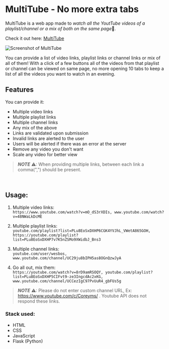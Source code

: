 # MultiTube - No more extra tabs

MultiTube is a web app made to *watch all the YoutTube videos of a playlist/channel or a mix of both on the same page*🤯.

Check it out here: [MultiTube](https://getmultitube.netlify.app/)

![Screenshot of MultiTube](https://i.imgur.com/F5m2NHA.png)

You can provide a list of video links, playlist links or channel links or mix of all of them! With a click of a few buttons all of the videos from that playlist or channel can be viewed on same page, no more opening 10 tabs to keep a list of all the videos you want to watch in an evening.

## Features

You can provide it:

- Multiple video links
- Multiple playlist links
- Multiple channel links
- Any mix of the above
- Links are validated upon submission
- Invalid links are alerted to the user
- Users will be alerted if there was an error at the server
- Remove any video you don't want
- Scale any video for better view

> **_NOTE_** ⚠: When providing multiple links, between each link a comma(",") should be present.

<br>

## Usage:

1. Multiple video links: <br>
   `https://www.youtube.com/watch?v=mO_dS3rXDIs, www.youtube.com/watch?v=48NWaLkDcME`

2. Multiple playlist links: <br>
   `youtube.com/playlist?list=PLu8EoSxDXHP6CGK4YVJhL_VWetA865GOH, https://youtube.com/playlist?list=PLu8EoSxDXHP7v7K5nZSMo9XWidbJ_Bns3`

3. Multiple channel links: <br>
   `youtube.com/user/wesbos, www.youtube.com/channel/UC29ju8bIPH5as8OGnQzwJyA`

4. Go all out, mix them: <br>
   `https://youtube.com/watch?v=8rD9amRSOQY, youtube.com/playlist?list=PLu8EoSxDXHP5CIFvt9-ze3IngcdAc2xKG, www.youtube.com/channel/UCCezIgC97PvUuR4_gbFUs5g`

> **_NOTE_** ⚠: Please do not enter custom channel URL, Ex: https://www.youtube.com/c/Coreyms/ . Youtube API does not respond these links.

### Stack used:

- HTML
- CSS
- JavaScript
- Flask (Python)
